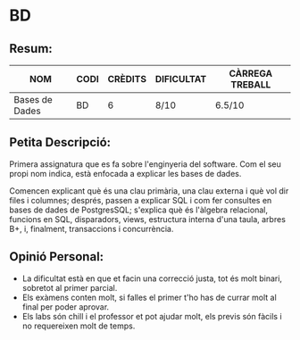 # BD
## Resum:
| NOM | CODI | CRÈDITS | DIFICULTAT | CÀRREGA TREBALL | 
| --- | ---- | ------- | -----------| --------------- |
| Bases de Dades | BD | 6 |    8/10    |       6.5/10      | 

## Petita Descripció:
Primera assignatura que es fa sobre l'enginyeria del software. Com el seu propi nom indica, està enfocada a explicar les bases de dades.

Comencen explicant què és una clau primària, una clau externa i què vol dir files i columnes; després, passen a explicar SQL i com fer consultes en bases de dades de PostgresSQL; s'explica què és l'àlgebra relacional, funcions en SQL, disparadors, views, estructura interna d'una taula, arbres B+, i, finalment, transaccions i concurrència.

## Opinió Personal:
- La dificultat està en que et facin una correcció justa, tot és molt binari, sobretot al primer parcial.
- Els exàmens conten molt, si falles el primer t'ho has de currar molt al final per poder aprovar.
- Els labs són chill i el professor et pot ajudar molt, els previs són fàcils i no requereixen molt de temps.
